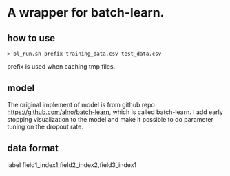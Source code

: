 # A wrapper for batch-learn.

## how to use
    > bl_run.sh prefix training_data.csv test_data.csv

prefix is used when caching tmp files.

## model
The original implement of model is from github repo https://github.com/alno/batch-learn,
which is called batch-learn. I add early stopping visualization to the model and 
make it possible to do parameter tuning on the dropout rate.

## data format
label field1_index1,field2_index2,field3_index1
